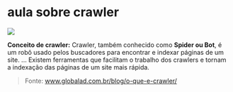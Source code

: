 # aula sobre crawler

<img src="https://media.giphy.com/media/DZwCubluD5GFy/giphy.gif">

**Conceito de crawler:** Crawler, também conhecido como **Spider ou Bot**, é um robô usado pelos buscadores para encontrar e indexar páginas de um site. ... Existem ferramentas que facilitam o trabalho dos crawlers e tornam a indexação das páginas de um site mais rápida.

> Fonte: www.globalad.com.br/blog/o-que-e-crawler/
